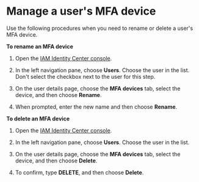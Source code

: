 # Manage a user's MFA device<a name="how-to-manage-device"></a>

Use the following procedures when you need to rename or delete a user's MFA device\.

**To rename an MFA device**

1. Open the [IAM Identity Center console](https://console.aws.amazon.com/singlesignon)\.

1. In the left navigation pane, choose **Users**\. Choose the user in the list\. Don't select the checkbox next to the user for this step\.

1. On the user details page, choose the **MFA devices** tab, select the device, and then choose **Rename**\.

1. When prompted, enter the new name and then choose **Rename**\.

**To delete an MFA device**

1. Open the [IAM Identity Center console](https://console.aws.amazon.com/singlesignon)\.

1. In the left navigation pane, choose **Users**\. Choose the user in the list\.

1. On the user details page, choose the **MFA devices** tab, select the device, and then choose **Delete**\.

1. To confirm, type **DELETE**, and then choose **Delete**\.